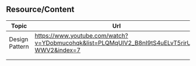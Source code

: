 
## Resource/Content 
| Topic          | Url                                                                                         |
|----------------|---------------------------------------------------------------------------------------------|
| Design Pattern | https://www.youtube.com/watch?v=YDobmucohqk&list=PLQMqUlV2_B8nI9tS4uELvT5rirUn-WWV2&index=7 |
|                |                                                                                             |
|                |                                                                                             |



